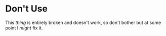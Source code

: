 # Don't Use

This *thing* is entirely broken and doesn't work, so don't bother but at some point I *might* fix it.
